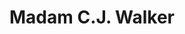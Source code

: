 ---
pid: CH512
title: Madam C.J. Walker
location_transcription: 
zipcode: '19027'
outside_phl: 'Elkins Park PA '
neighborhood: Elkins Park
age: '29'
age_range: 20-29
instagram: 
image_file_name: CH_512.jpg
proposal_transcription: The creator of the straightening comb, pressing oil.
topic: African Americans,Figure,Social Justice,Women
topic_summary: 0, 0, 0, 0
type: Other No Form
keywords_other: 
credit: 
image_labels: 
twitter: spritelivingston
facebook: 
permalink: "/monuments/ch512/"
layout: item-page
---